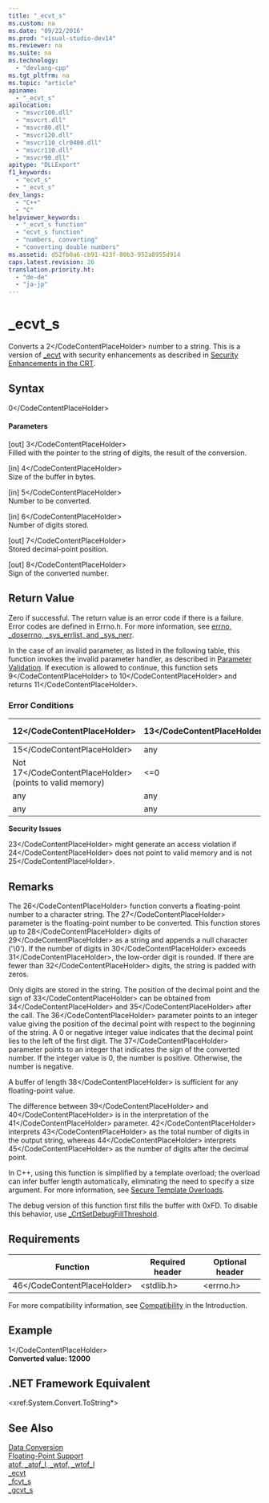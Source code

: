 ```yaml
---
title: "_ecvt_s"
ms.custom: na
ms.date: "09/22/2016"
ms.prod: "visual-studio-dev14"
ms.reviewer: na
ms.suite: na
ms.technology: 
  - "devlang-cpp"
ms.tgt_pltfrm: na
ms.topic: "article"
apiname: 
  - "_ecvt_s"
apilocation: 
  - "msvcr100.dll"
  - "msvcrt.dll"
  - "msvcr80.dll"
  - "msvcr120.dll"
  - "msvcr110_clr0400.dll"
  - "msvcr110.dll"
  - "msvcr90.dll"
apitype: "DLLExport"
f1_keywords: 
  - "ecvt_s"
  - "_ecvt_s"
dev_langs: 
  - "C++"
  - "C"
helpviewer_keywords: 
  - "_ecvt_s function"
  - "ecvt_s function"
  - "numbers, converting"
  - "converting double numbers"
ms.assetid: d52fb0a6-cb91-423f-80b3-952a8955d914
caps.latest.revision: 26
translation.priority.ht: 
  - "de-de"
  - "ja-jp"
---
```

# _ecvt_s
Converts a <CodeContentPlaceHolder>2\</CodeContentPlaceHolder> number to a string. This is a version of [_ecvt](../vs140/_ecvt.md) with security enhancements as described in [Security Enhancements in the CRT](../vs140/security-features-in-the-crt.md).  
  
## Syntax  
  
<CodeContentPlaceHolder>0\</CodeContentPlaceHolder>  
#### Parameters  
 [out] <CodeContentPlaceHolder>3\</CodeContentPlaceHolder>  
 Filled with the pointer to the string of digits, the result of the conversion.  
  
 [in] <CodeContentPlaceHolder>4\</CodeContentPlaceHolder>  
 Size of the buffer in bytes.  
  
 [in] <CodeContentPlaceHolder>5\</CodeContentPlaceHolder>  
 Number to be converted.  
  
 [in] <CodeContentPlaceHolder>6\</CodeContentPlaceHolder>  
 Number of digits stored.  
  
 [out] <CodeContentPlaceHolder>7\</CodeContentPlaceHolder>  
 Stored decimal-point position.  
  
 [out] <CodeContentPlaceHolder>8\</CodeContentPlaceHolder>  
 Sign of the converted number.  
  
## Return Value  
 Zero if successful. The return value is an error code if there is a failure. Error codes are defined in Errno.h. For more information, see [errno, _doserrno, _sys_errlist, and _sys_nerr](../vs140/errno--_doserrno--_sys_errlist--and-_sys_nerr.md).  
  
 In the case of an invalid parameter, as listed in the following table, this function invokes the invalid parameter handler, as described in [Parameter Validation](../vs140/parameter-validation.md). If execution is allowed to continue, this function sets <CodeContentPlaceHolder>9\</CodeContentPlaceHolder> to <CodeContentPlaceHolder>10\</CodeContentPlaceHolder> and returns <CodeContentPlaceHolder>11\</CodeContentPlaceHolder>.  
  
### Error Conditions  
  
|<CodeContentPlaceHolder>12\</CodeContentPlaceHolder>|<CodeContentPlaceHolder>13\</CodeContentPlaceHolder>|_Value|_Count|_Dec|_Sign|Return value|Value in <CodeContentPlaceHolder>14\</CodeContentPlaceHolder>|  
|---------------|--------------------|-------------|-------------|-----------|------------|------------------|-----------------------|  
|<CodeContentPlaceHolder>15\</CodeContentPlaceHolder>|any|any|any|any|any|<CodeContentPlaceHolder>16\</CodeContentPlaceHolder>|Not modified.|  
|Not <CodeContentPlaceHolder>17\</CodeContentPlaceHolder> (points to valid memory)|<=0|any|any|any|any|<CodeContentPlaceHolder>18\</CodeContentPlaceHolder>|Not modified.|  
|any|any|any|any|<CodeContentPlaceHolder>19\</CodeContentPlaceHolder>|any|<CodeContentPlaceHolder>20\</CodeContentPlaceHolder>|Not modified.|  
|any|any|any|any|any|<CodeContentPlaceHolder>21\</CodeContentPlaceHolder>|<CodeContentPlaceHolder>22\</CodeContentPlaceHolder>|Not modified.|  
  
 **Security Issues**  
  
 <CodeContentPlaceHolder>23\</CodeContentPlaceHolder> might generate an access violation if <CodeContentPlaceHolder>24\</CodeContentPlaceHolder> does not point to valid memory and is not <CodeContentPlaceHolder>25\</CodeContentPlaceHolder>.  
  
## Remarks  
 The <CodeContentPlaceHolder>26\</CodeContentPlaceHolder> function converts a floating-point number to a character string. The <CodeContentPlaceHolder>27\</CodeContentPlaceHolder> parameter is the floating-point number to be converted. This function stores up to <CodeContentPlaceHolder>28\</CodeContentPlaceHolder> digits of <CodeContentPlaceHolder>29\</CodeContentPlaceHolder> as a string and appends a null character ('\0'). If the number of digits in <CodeContentPlaceHolder>30\</CodeContentPlaceHolder> exceeds <CodeContentPlaceHolder>31\</CodeContentPlaceHolder>, the low-order digit is rounded. If there are fewer than <CodeContentPlaceHolder>32\</CodeContentPlaceHolder> digits, the string is padded with zeros.  
  
 Only digits are stored in the string. The position of the decimal point and the sign of <CodeContentPlaceHolder>33\</CodeContentPlaceHolder> can be obtained from <CodeContentPlaceHolder>34\</CodeContentPlaceHolder> and <CodeContentPlaceHolder>35\</CodeContentPlaceHolder> after the call. The <CodeContentPlaceHolder>36\</CodeContentPlaceHolder> parameter points to an integer value giving the position of the decimal point with respect to the beginning of the string. A 0 or negative integer value indicates that the decimal point lies to the left of the first digit. The <CodeContentPlaceHolder>37\</CodeContentPlaceHolder> parameter points to an integer that indicates the sign of the converted number. If the integer value is 0, the number is positive. Otherwise, the number is negative.  
  
 A buffer of length <CodeContentPlaceHolder>38\</CodeContentPlaceHolder> is sufficient for any floating-point value.  
  
 The difference between <CodeContentPlaceHolder>39\</CodeContentPlaceHolder> and <CodeContentPlaceHolder>40\</CodeContentPlaceHolder> is in the interpretation of the <CodeContentPlaceHolder>41\</CodeContentPlaceHolder> parameter. <CodeContentPlaceHolder>42\</CodeContentPlaceHolder> interprets <CodeContentPlaceHolder>43\</CodeContentPlaceHolder> as the total number of digits in the output string, whereas <CodeContentPlaceHolder>44\</CodeContentPlaceHolder> interprets <CodeContentPlaceHolder>45\</CodeContentPlaceHolder> as the number of digits after the decimal point.  
  
 In C++, using this function is simplified by a template overload; the overload can infer buffer length automatically, eliminating the need to specify a size argument. For more information, see [Secure Template Overloads](../vs140/secure-template-overloads.md).  
  
 The debug version of this function first fills the buffer with 0xFD. To disable this behavior, use [_CrtSetDebugFillThreshold](../vs140/_crtsetdebugfillthreshold.md).  
  
## Requirements  
  
|Function|Required header|Optional header|  
|--------------|---------------------|---------------------|  
|<CodeContentPlaceHolder>46\</CodeContentPlaceHolder>|\<stdlib.h>|\<errno.h>|  
  
 For more compatibility information, see [Compatibility](../vs140/compatibility.md) in the Introduction.  
  
## Example  
  
<CodeContentPlaceHolder>1\</CodeContentPlaceHolder>  
 **Converted value: 12000**   
## .NET Framework Equivalent  
 \<xref:System.Convert.ToString*>  
  
## See Also  
 [Data Conversion](../vs140/data-conversion.md)   
 [Floating-Point Support](../vs140/floating-point-support.md)   
 [atof, _atof_l, _wtof, _wtof_l](../vs140/atof--_atof_l--_wtof--_wtof_l.md)   
 [_ecvt](../vs140/_ecvt.md)   
 [_fcvt_s](../vs140/_fcvt_s.md)   
 [_gcvt_s](../vs140/_gcvt_s.md)